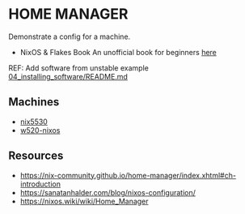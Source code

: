 # HOME MANAGER

Demonstrate a config for a machine.  

- NixOS & Flakes Book An unofficial book for beginners [here](https://nixos-and-flakes.thiscute.world/)

REF: Add software from unstable example [04_installing_software/README.md](../04_installing_software/README.md)  

## Machines

- [nix5530](./nix5530/README.md)
- [w520-nixos](./w520-nixos/README.md)

## Resources

- https://nix-community.github.io/home-manager/index.xhtml#ch-introduction
- https://sanatanhalder.com/blog/nixos-configuration/
- https://nixos.wiki/wiki/Home_Manager

